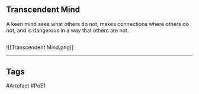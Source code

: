 ## Transcendent Mind
A keen mind sees what others do not, makes connections where others do not, and is dangerous in a way that others are not.
##
![[Transcendent Mind.png]]

---
## Tags
#Artefact
#PoE1